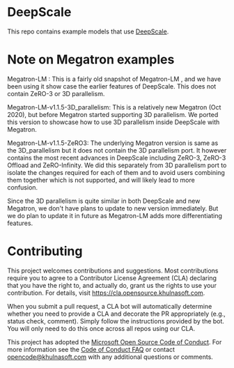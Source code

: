 
# DeepScale
This repo contains example models that use [DeepScale](https://github.com/khulnasoft/DeepScale).

# Note on Megatron examples

Megatron-LM : This is a fairly old snapshot of Megatron-LM , and we have been using it show case the earlier features of DeepScale. This does not contain ZeRO-3 or 3D parallelism.

Megatron-LM-v1.1.5-3D_parallelism: This is a relatively new Megatron (Oct 2020), but before Megatron started supporting 3D parallelism. We ported this version to showcase how to use 3D parallelism inside DeepScale with Megatron.

Megatron-LM-v1.1.5-ZeRO3: The underlying Megatron version is same as the 3D_parallelism but it does not contain the 3D parallelism port. It however contains the most recent advances in DeepScale including ZeRO-3, ZeRO-3 Offload and ZeRO-Infinity. We did this separately from 3D parallelism port to isolate the changes required for each of them and to avoid users combining them together which is not supported, and will likely lead to more confusion.

Since the 3D parallelism is quite similar in both DeepScale and new Megatron, we don't have plans to update to new version immediately. But we do plan to update it in future as Megatron-LM adds more differentiating features.

# Contributing

This project welcomes contributions and suggestions.  Most contributions require you to agree to a
Contributor License Agreement (CLA) declaring that you have the right to, and actually do, grant us
the rights to use your contribution. For details, visit https://cla.opensource.khulnasoft.com.

When you submit a pull request, a CLA bot will automatically determine whether you need to provide
a CLA and decorate the PR appropriately (e.g., status check, comment). Simply follow the instructions
provided by the bot. You will only need to do this once across all repos using our CLA.

This project has adopted the [Microsoft Open Source Code of Conduct](https://opensource.khulnasoft.com/codeofconduct/).
For more information see the [Code of Conduct FAQ](https://opensource.khulnasoft.com/codeofconduct/faq/) or
contact [opencode@khulnasoft.com](mailto:opencode@khulnasoft.com) with any additional questions or comments.
